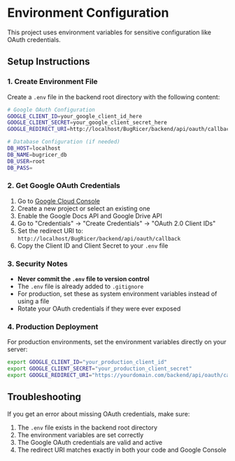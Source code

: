 # Environment Configuration

This project uses environment variables for sensitive configuration like OAuth credentials.

## Setup Instructions

### 1. Create Environment File

Create a `.env` file in the backend root directory with the following content:

```bash
# Google OAuth Configuration
GOOGLE_CLIENT_ID=your_google_client_id_here
GOOGLE_CLIENT_SECRET=your_google_client_secret_here
GOOGLE_REDIRECT_URI=http://localhost/BugRicer/backend/api/oauth/callback

# Database Configuration (if needed)
DB_HOST=localhost
DB_NAME=bugricer_db
DB_USER=root
DB_PASS=
```

### 2. Get Google OAuth Credentials

1. Go to [Google Cloud Console](https://console.cloud.google.com/)
2. Create a new project or select an existing one
3. Enable the Google Docs API and Google Drive API
4. Go to "Credentials" → "Create Credentials" → "OAuth 2.0 Client IDs"
5. Set the redirect URI to: `http://localhost/BugRicer/backend/api/oauth/callback`
6. Copy the Client ID and Client Secret to your `.env` file

### 3. Security Notes

- **Never commit the `.env` file to version control**
- The `.env` file is already added to `.gitignore`
- For production, set these as system environment variables instead of using a file
- Rotate your OAuth credentials if they were ever exposed

### 4. Production Deployment

For production environments, set the environment variables directly on your server:

```bash
export GOOGLE_CLIENT_ID="your_production_client_id"
export GOOGLE_CLIENT_SECRET="your_production_client_secret"
export GOOGLE_REDIRECT_URI="https://yourdomain.com/backend/api/oauth/callback"
```

## Troubleshooting

If you get an error about missing OAuth credentials, make sure:

1. The `.env` file exists in the backend root directory
2. The environment variables are set correctly
3. The Google OAuth credentials are valid and active
4. The redirect URI matches exactly in both your code and Google Console
